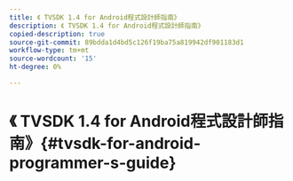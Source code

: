 ```yaml
---
title: 《 TVSDK 1.4 for Android程式設計師指南》
description: 《 TVSDK 1.4 for Android程式設計師指南》
copied-description: true
source-git-commit: 89bdda1d4bd5c126f19ba75a819942df901183d1
workflow-type: tm+mt
source-wordcount: '15'
ht-degree: 0%

---
```



# 《 TVSDK 1.4 for Android程式設計師指南》{#tvsdk-for-android-programmer-s-guide}

